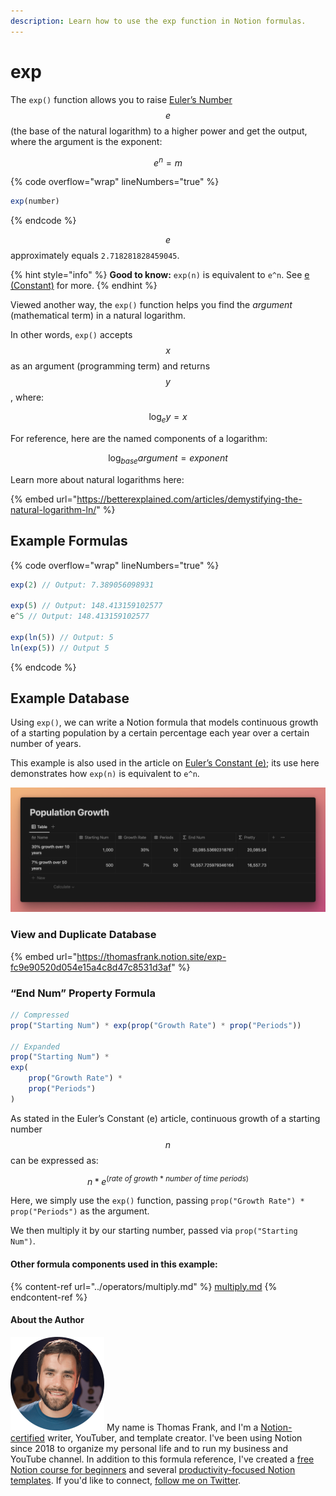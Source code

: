 ```yaml
---
description: Learn how to use the exp function in Notion formulas.
---
```


# exp

The `exp()` function allows you to raise [Euler’s Number](../constants/e.md) $$e$$ (the base of the natural logarithm) to a higher power and get the output, where the argument is the exponent:

$$
e^n = m
$$

{% code overflow="wrap" lineNumbers="true" %}
```jsx
exp(number)
```
{% endcode %}

$$e$$ approximately equals `2.718281828459045`.

{% hint style="info" %}
**Good to know:** `exp(n)` is equivalent to `e^n`. See [e (Constant)](../constants/e.md) for more.
{% endhint %}

Viewed another way, the `exp()` function helps you find the _argument_ (mathematical term) in a natural logarithm.

In other words, `exp()` accepts $$x$$ as an argument (programming term) and returns $$y$$, where:

$$
\log_e y = x
$$

For reference, here are the named components of a logarithm:

$$
\log_{base} argument = exponent
$$

Learn more about natural logarithms here:

{% embed url="https://betterexplained.com/articles/demystifying-the-natural-logarithm-ln/" %}

## Example Formulas

{% code overflow="wrap" lineNumbers="true" %}
```jsx
exp(2) // Output: 7.389056098931

exp(5) // Output: 148.413159102577
e^5 // Output: 148.413159102577

exp(ln(5)) // Output: 5
ln(exp(5)) // Output 5
```
{% endcode %}

## Example Database

Using `exp()`, we can write a Notion formula that models continuous growth of a starting population by a certain percentage each year over a certain number of years.

This example is also used in the article on [Euler’s Constant (e)](../constants/e.md); its use here demonstrates how `exp(n)` is equivalent to `e^n`.

![](<../../.gitbook/assets/Exp Function - Notion Formulas.png>)

### View and Duplicate Database

{% embed url="https://thomasfrank.notion.site/exp-fc9e90520d054e15a4c8d47c8531d3af" %}

### “End Num” Property Formula

```jsx
// Compressed
prop("Starting Num") * exp(prop("Growth Rate") * prop("Periods"))

// Expanded
prop("Starting Num") * 
exp(
    prop("Growth Rate") * 
    prop("Periods")
)
```

As stated in the Euler’s Constant (e) article, continuous growth of a starting number $$n$$ can be expressed as:

$$
n * e^{(rate \ of \ growth \ * \ number \ of \ time \ periods)}
$$

Here, we simply use the `exp()` function, passing `prop("Growth Rate") * prop("Periods")` as the argument.&#x20;

We then multiply it by our starting number, passed via `prop("Starting Num")`.

#### Other formula components used in this example:

{% content-ref url="../operators/multiply.md" %}
[multiply.md](../operators/multiply.md)
{% endcontent-ref %}

#### About the Author

<img src="../../.gitbook/assets/Notion Fundamentals with Thomas Frank - Avatar 2021 compressed (1).png" alt="" data-size="line"> My name is Thomas Frank, and I'm a [Notion-certified](https://www.credly.com/badges/95fae13a-17bf-4b4a-a3d2-d58c8a3e6a2a/public\_url) writer, YouTuber, and template creator. I've been using Notion since 2018 to organize my personal life and to run my business and YouTube channel. In addition to this formula reference, I've created a [free Notion course for beginners](https://thomasjfrank.com/fundamentals/) and several [productivity-focused Notion templates](https://thomasjfrank.com/templates/). If you'd like to connect, [follow me on Twitter](https://twitter.com/TomFrankly).
